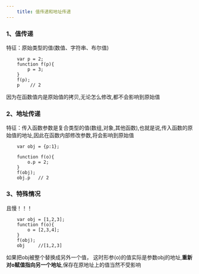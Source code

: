 ```yaml
---
    title: 值传递和地址传递
---
```



### 1、值传递
特征：原始类型的值(数值、字符串、布尔值)
```
    var p = 2;
    function f(p){
        p = 3;
    }
    f(p);
    p    // 2
```
因为在函数值内是原始值的拷贝,无论怎么修改,都不会影响到原始值

### 2、地址传递
特征：传入函数参数是复合类型的值(数组,对象,其他函数),也就是说,传入函数的原始值的地址,因此在函数内部修改参数,将会影响到原始值
```
    var obj = {p:1};

    function f(o){
        o.p = 2;
    }
    f(obj);
    obj.p   // 2
```

### 3、特殊情况
且慢！！！
```
    var obj = [1,2,3];
    function f(o){
        o = [2,3,4];
    }
    f(obj); 
    obj     //[1,2,3]
```
如果把obj被整个替换成另外一个值，
这时形参(o)的值实际是参数obj的地址,**重新对o赋值指向另一个地址**,保存在原地址上的值当然不受影响


